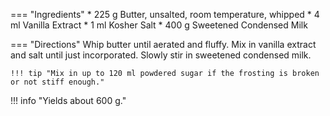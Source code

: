 === "Ingredients"
    * 225 g Butter, unsalted, room temperature, whipped
    * 4 ml Vanilla Extract
    * 1 ml Kosher Salt
    * 400 g Sweetened Condensed Milk

=== "Directions"
    Whip butter until aerated and fluffy. Mix in vanilla extract and salt until just incorporated. Slowly stir in sweetened condensed milk.

    !!! tip "Mix in up to 120 ml powdered sugar if the frosting is broken or not stiff enough."

!!! info "Yields about 600 g."

[^1]:
    White, Chelsey. ["Russian Buttercream."](https://chelsweets.com/2020/01/06/russian-buttercream/) *Chelsweets.* 6 January 2020. Accessed December 2020.
